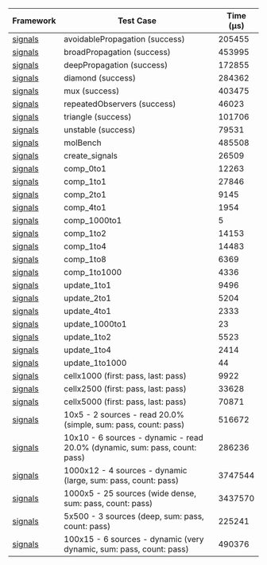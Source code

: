| Framework | Test Case | Time (μs) |
| --- | --- | --- |
| [signals](https://github.com/rodydavis/signals.dart) | avoidablePropagation (success) | 205455 |
| [signals](https://github.com/rodydavis/signals.dart) | broadPropagation (success) | 453995 |
| [signals](https://github.com/rodydavis/signals.dart) | deepPropagation (success) | 172855 |
| [signals](https://github.com/rodydavis/signals.dart) | diamond (success) | 284362 |
| [signals](https://github.com/rodydavis/signals.dart) | mux (success) | 403475 |
| [signals](https://github.com/rodydavis/signals.dart) | repeatedObservers (success) | 46023 |
| [signals](https://github.com/rodydavis/signals.dart) | triangle (success) | 101706 |
| [signals](https://github.com/rodydavis/signals.dart) | unstable (success) | 79531 |
| [signals](https://github.com/rodydavis/signals.dart) | molBench | 485508 |
| [signals](https://github.com/rodydavis/signals.dart) | create_signals | 26509 |
| [signals](https://github.com/rodydavis/signals.dart) | comp_0to1 | 12263 |
| [signals](https://github.com/rodydavis/signals.dart) | comp_1to1 | 27846 |
| [signals](https://github.com/rodydavis/signals.dart) | comp_2to1 | 9145 |
| [signals](https://github.com/rodydavis/signals.dart) | comp_4to1 | 1954 |
| [signals](https://github.com/rodydavis/signals.dart) | comp_1000to1 | 5 |
| [signals](https://github.com/rodydavis/signals.dart) | comp_1to2 | 14153 |
| [signals](https://github.com/rodydavis/signals.dart) | comp_1to4 | 14483 |
| [signals](https://github.com/rodydavis/signals.dart) | comp_1to8 | 6369 |
| [signals](https://github.com/rodydavis/signals.dart) | comp_1to1000 | 4336 |
| [signals](https://github.com/rodydavis/signals.dart) | update_1to1 | 9496 |
| [signals](https://github.com/rodydavis/signals.dart) | update_2to1 | 5204 |
| [signals](https://github.com/rodydavis/signals.dart) | update_4to1 | 2333 |
| [signals](https://github.com/rodydavis/signals.dart) | update_1000to1 | 23 |
| [signals](https://github.com/rodydavis/signals.dart) | update_1to2 | 5523 |
| [signals](https://github.com/rodydavis/signals.dart) | update_1to4 | 2414 |
| [signals](https://github.com/rodydavis/signals.dart) | update_1to1000 | 44 |
| [signals](https://github.com/rodydavis/signals.dart) | cellx1000 (first: pass, last: pass) | 9922 |
| [signals](https://github.com/rodydavis/signals.dart) | cellx2500 (first: pass, last: pass) | 33628 |
| [signals](https://github.com/rodydavis/signals.dart) | cellx5000 (first: pass, last: pass) | 70871 |
| [signals](https://github.com/rodydavis/signals.dart) | 10x5 - 2 sources - read 20.0% (simple, sum: pass, count: pass) | 516672 |
| [signals](https://github.com/rodydavis/signals.dart) | 10x10 - 6 sources - dynamic - read 20.0% (dynamic, sum: pass, count: pass) | 286236 |
| [signals](https://github.com/rodydavis/signals.dart) | 1000x12 - 4 sources - dynamic (large, sum: pass, count: pass) | 3747544 |
| [signals](https://github.com/rodydavis/signals.dart) | 1000x5 - 25 sources (wide dense, sum: pass, count: pass) | 3437570 |
| [signals](https://github.com/rodydavis/signals.dart) | 5x500 - 3 sources (deep, sum: pass, count: pass) | 225241 |
| [signals](https://github.com/rodydavis/signals.dart) | 100x15 - 6 sources - dynamic (very dynamic, sum: pass, count: pass) | 490376 |
